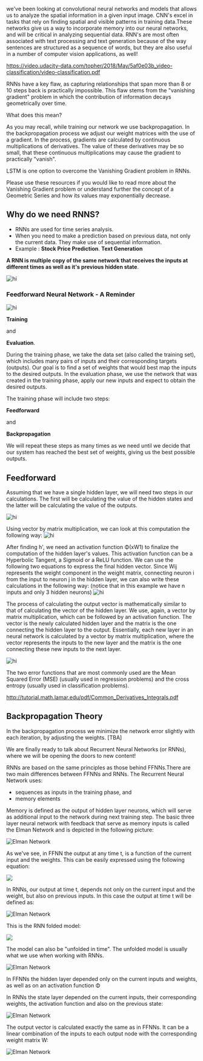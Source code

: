 we've been looking at convolutional neural networks and models that allows us to analyze the spatial information in a given input image. CNN's excel in tasks that rely on finding spatial and visible patterns in training data.These networks give us a way to incorporate memory into our neural networks, and will be critical in analyzing sequential data. RNN's are most often associated with text processing and text generation because of the way sentences are structured as a sequence of words, but they are also useful in a number of computer vision applications, as well!

https://video.udacity-data.com/topher/2018/May/5af0e03b_video-classification/video-classification.pdf

RNNs have a key flaw, as capturing relationships that span more than 8 or 10 steps back is practically impossible. This flaw stems from the "vanishing gradient" problem in which the contribution of information decays geometrically over time.

What does this mean?

As you may recall, while training our network we use backpropagation. In the backpropagation process we adjust our weight matrices with the use of a gradient. In the process, gradients are calculated by continuous multiplications of derivatives. The value of these derivatives may be so small, that these continuous multiplications may cause the gradient to practically "vanish".

LSTM is one option to overcome the Vanishing Gradient problem in RNNs.

Please use these resources if you would like to read more about the Vanishing Gradient problem or understand further the concept of a Geometric Series and how its values may exponentially decrease.



## Why do we need RNNS?
* RNNs are used for time series analysis.
* When you need to make a prediction based on previous data, not only the current data. They make use of sequential information.
* Example :
  **Stock Price Prediction**.
  **Text Generation**

**A RNN is multiple copy of the same network that receives the inputs at different times as well as it's previous hidden state**.

<img src="https://upload.wikimedia.org/wikipedia/commons/b/b5/Recurrent_neural_network_unfold.svg" alt="hi" class="inline"/>

### Feedforward Neural Network - A Reminder

<img src="https://upload.wikimedia.org/wikipedia/commons/thumb/4/46/Colored_neural_network.svg/280px-Colored_neural_network.svg.png" alt="hi" class="inline"/>

**Training**

and

**Evaluation**.

During the training phase, we take the data set (also called the training set), which includes many pairs of inputs and their corresponding targets (outputs). Our goal is to find a set of weights that would best map the inputs to the desired outputs. In the evaluation phase, we use the network that was created in the training phase, apply our new inputs and expect to obtain the desired outputs.

The training phase will include two steps:

**Feedforward**

and

**Backpropagation**

We will repeat these steps as many times as we need until we decide that our system has reached the best set of weights, giving us the best possible outputs.

## Feedforward

Assuming that we have a single hidden layer, we will need two steps in our calculations. The first will be calculating the value of the hidden states and the latter will be calculating the value of the outputs.

<img src="images/nn.png" alt="hi" class="inline"/>

Using vector by matrix multiplication, we can look at this computation the following way:
<img src="images/equation1.png" alt="hi" class="inline"/>

After finding h', we need an activation function Φ(xW1) to finalize the computation of the hidden layer's values. This activation function can be a Hyperbolic Tangent, a Sigmoid or a ReLU function. We can use the following two equations to express the final hidden vector.
Since Wij represents the weight component in the weight matrix, connecting neuron i from the input to neuron j in the hidden layer, we can also write these calculations in the following way: (notice that in this example we have n inputs and only 3 hidden neurons)
<img src="images/equation2.png" alt="hi" class="inline"/>

The process of calculating the output vector is mathematically similar to that of calculating the vector of the hidden layer. We use, again, a vector by matrix multiplication, which can be followed by an activation function. The vector is the newly calculated hidden layer and the matrix is the one connecting the hidden layer to the output.
Essentially, each new layer in an neural network is calculated by a vector by matrix multiplication, where the vector represents the inputs to the new layer and the matrix is the one connecting these new inputs to the next layer.

<img src="images/equation3.png" alt="hi" class="inline"/>

The two error functions that are most commonly used are the Mean Squared Error (MSE) (usually used in regression problems) and the cross entropy (usually used in classification problems).

http://tutorial.math.lamar.edu/pdf/Common_Derivatives_Integrals.pdf

## Backpropagation Theory
In the backpropagation process we minimize the network error slightly with each iteration, by adjusting the weights.
[TBA]

We are finally ready to talk about Recurrent Neural Networks (or RNNs), where we will be opening the doors to new content!

RNNs are based on the same principles as those behind FFNNs.There are two main differences between FFNNs and RNNs. The Recurrent Neural Network uses:

* sequences as inputs in the training phase, and
* memory elements

Memory is defined as the output of hidden layer neurons, which will serve as additional input to the network during next training step.
The basic three layer neural network with feedback that serve as memory inputs is called the Elman Network and is depicted in the following picture:

<img src="https://upload.wikimedia.org/wikipedia/commons/thumb/8/8f/Elman_srnn.png/330px-Elman_srnn.png" alt="Elman Network" class="inline"/>

As we've see, in FFNN the output at any time t, is a function of the current input and the weights. This can be easily expressed using the following equation:

<img src="images/equation28.png" alt=" " class="inline"/>

In RNNs, our output at time t, depends not only on the current input and the weight, but also on previous inputs. In this case the output at time t will be defined as:

<img src="images/equation29.png" alt="Elman Network" class="inline"/>

This is the RNN folded model:

<img src="images/screen-shot-2017-11-06-at-2.09.07-pm.png" alt=" " class="inline"/>

The model can also be "unfolded in time". The unfolded model is usually what we use when working with RNNs.

<img src="images/rnn-unfolded-model.png" alt="Elman Network" class="inline"/>


In FFNNs the hidden layer depended only on the current inputs and weights, as well as on an activation function Φ

In RNNs the state layer depended on the current inputs, their corresponding weights, the activation function and also on the previous state:

<img src="images/equation31.png" alt="Elman Network" class="inline"/>

The output vector is calculated exactly the same as in FFNNs. It can be a linear combination of the inputs to each output node with the corresponding weight matrix W:

<img src="images/equation32.png" alt="Elman Network" class="inline"/>
